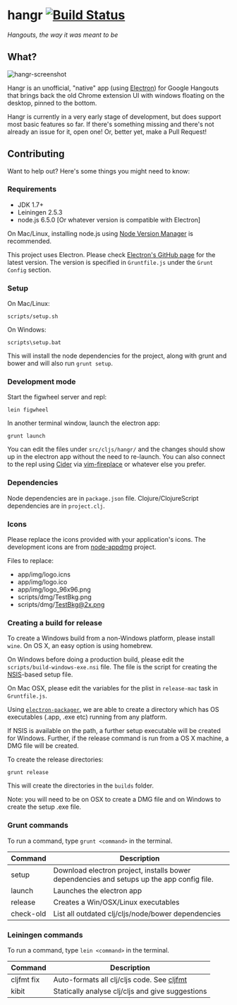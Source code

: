 hangr [![Build Status](http://img.shields.io/travis/dhleong/hangr.svg?style=flat)](https://travis-ci.org/dhleong/hangr)
=====

*Hangouts, the way it was meant to be*

## What?

![hangr-screenshot](https://cloud.githubusercontent.com/assets/816150/21584557/45b8f330-d07a-11e6-9f58-588cd6783070.png)

Hangr is an unofficial, "native" app (using [Electron](http://electron.atom.io/)) for Google Hangouts
that brings back the old Chrome extension UI with windows floating on the desktop, pinned to the bottom.

Hangr is currently in a very early stage of development, but does
support most basic features so far. If there's something missing
and there's not already an issue for it, open one! Or, better yet,
make a Pull Request!

## Contributing

Want to help out? Here's some things you might need to know:

### Requirements

* JDK 1.7+
* Leiningen 2.5.3
* node.js 6.5.0 [Or whatever version is compatible with Electron]

On Mac/Linux, installing node.js using [Node Version Manager](https://github.com/creationix/nvm) is recommended.

This project uses Electron. Please check [Electron's GitHub page](https://github.com/electron/electron) for the latest version. The version is specified in `Gruntfile.js` under the `Grunt Config` section.

### Setup

On Mac/Linux:

```
scripts/setup.sh
```

On Windows:

```
scripts\setup.bat
```

This will install the node dependencies for the project, along with grunt and bower and will also run `grunt setup`.


### Development mode

Start the figwheel server and repl:

```
lein figwheel
```

In another terminal window, launch the electron app:

```
grunt launch
```

You can edit the files under `src/cljs/hangr/` and the changes should show up in the electron app without the need to re-launch.
You can also connect to the repl using [Cider](https://github.com/clojure-emacs/cider-nrepl) via 
[vim-fireplace](https://github.com/tpope/vim-fireplace/) or whatever else you prefer.

### Dependencies

Node dependencies are in `package.json` file. Clojure/ClojureScript dependencies are in `project.clj`.

### Icons

Please replace the icons provided with your application's icons. The development icons are from [node-appdmg](https://github.com/LinusU/node-appdmg) project.

Files to replace:

* app/img/logo.icns
* app/img/logo.ico
* app/img/logo_96x96.png
* scripts/dmg/TestBkg.png
* scripts/dmg/TestBkg@2x.png

### Creating a build for release

To create a Windows build from a non-Windows platform, please install `wine`. On OS X, an easy option is using homebrew.

On Windows before doing a production build, please edit the `scripts/build-windows-exe.nsi` file. The file is the script for creating 
the [NSIS](http://nsis.sourceforge.net/)-based setup file.

On Mac OSX, please edit the variables for the plist in `release-mac` task in `Gruntfile.js`.

Using [`electron-packager`](https://github.com/maxogden/electron-packager), we are able to create a directory which has OS executables (.app, .exe etc) running from any platform.

If NSIS is available on the path, a further setup executable will be created for Windows. Further, if the release command is run from a OS X machine, a DMG file will be created.

To create the release directories:

```
grunt release
```

This will create the directories in the `builds` folder.

Note: you will need to be on OSX to create a DMG file and on Windows to create the setup .exe file.


### Grunt commands

To run a command, type `grunt <command>` in the terminal.


| Command       | Description                                                                               |
|---------------|-------------------------------------------------------------------------------------------|
| setup         | Download electron project, installs bower dependencies and setups up the app config file. |
| launch        | Launches the electron app                                                                 |
| release       | Creates a Win/OSX/Linux executables                                                       |
| check-old     | List all outdated clj/cljs/node/bower dependencies                                        |

### Leiningen commands

To run a command, type `lein <command>` in the terminal.

| Command       | Description                                                                               |
|---------------|-------------------------------------------------------------------------------------------|
| cljfmt fix    | Auto-formats all clj/cljs code. See [cljfmt](https://github.com/weavejester/cljfmt)       |
| kibit         | Statically analyse clj/cljs and give suggestions                                          |
